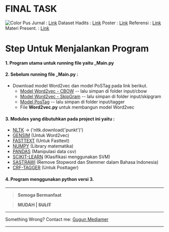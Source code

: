 # FINAL TASK 
![Color Pus](https://img.shields.io/badge/<SUBJECT>-<STATUS>-<COLOR>.svg)
Jurnal          : [Link](https://drive.google.com/open?id=12hS-1cEbCyjySE-0thvzRURnag44uBVU)
Dataset Hadits  : [Link](https://drive.google.com/open?id=1hInke1UE0z1Ih2b_qnDNPWJBEl1_ovu8)
Poster          : [Link](https://drive.google.com/open?id=1HTmI08MmC2037v297vLdIJDJz43jij36)
Referensi       : [Link](https://drive.google.com/open?id=1Y24MeAKQ5wT0qudgOYlefGYZYWFhRu7l)
Materi Present. : [Link](https://drive.google.com/open?id=1LZrBeiBmLzfQWxLPDo8p2WkHRnysc2B5PY3D4HJgFXg)

# Step Untuk Menjalankan Program

#### 1. Program utama untuk running file yaitu **_Main.py**
#### 2. Sebelum running file **_Main.py** :
- Download model Word2vec dan model PoSTag pada link berikut.
  - [Model Word2vec - CBOW](https://drive.google.com/open?id=194Nv9GY8MTcHTi18w7vu7gXXZ21vFeTY) -- lalu simpan di folder input/cbow
  - [Model Word2vec - SkipGram](https://drive.google.com/open?id=1dFED-1wuUrqXUIQH1pb4f1EfDqXaok26) -- lalu simpan di folder input/skipgram
  - [Model PosTag](https://drive.google.com/open?id=1SNDp4tLR3CYl5HX7hTbjlVs_j6fC1R9M) -- lalu simpan di folder input/tagger
  - File **Word2vec.py** untuk membangun model Word2vec
#### 3. Modules yang dibutuhkan pada project ini yaitu : 
- [NLTK](https://pypi.org/project/nltk/) -> ('nltk.download('punkt')')
- [GENSIM](https://pypi.org/project/gensim/) (Untuk Word2vec)
- [FASTTEXT](https://fasttext.cc/) (Untuk Fasttext)
- [NUMPY](https://pypi.org/project/numpy/) (Library matematika)
- [PANDAS](https://pypi.org/project/pandas/) (Manipulasi data csv)
- [SCIKIT-LEARN](https://pypi.org/project/scikit-learn/) (Klasifikasi menggunakan SVM)
- [SASTRAWI](https://pypi.org/project/Sastrawi/) (Remove Stopword dan Stemmer dalam Bahasa Indonesia)
- [CRF-TAGGER](https://pypi.org/project/python-crfsuite/) (Untuk Posttager)
#### 4. Program menggunakan python versi 3.
* * *

> **__Semoga Bermanfaat__**

> **MUDAH | ~~SULIT~~**

* * *
Something Wrong?
Contact me: [Gugun Mediamer](https://www.linkedin.com/in/gugun-mediamer-7a1088117)
* * *
